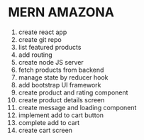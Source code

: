 # MERN AMAZONA

1. create react app
2. create git repo
3. list featured products
4. add routing
5. create node JS server
6. fetch products from backend
7. manage state by reducer hook
8. add bootstrap UI framework
9. create product and rating component
10. create product details screen
11. create message and loading component
12. implement add to cart button
13. complete add to cart
14. create cart screen
